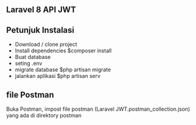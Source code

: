
## Laravel 8 API JWT

## Petunjuk Instalasi
- Download / clone project
- Install dependencies $composer install
- Buat database 
- seting .env
- migrate database $php artisan migrate
- jalankan aplikasi $php artisan serv

## file Postman 
Buka Postman, impost file postman (Laravel JWT.postman_collection.json) yang ada di direktory postman
